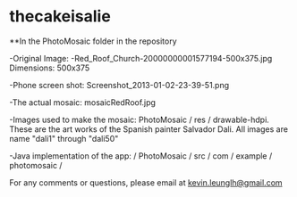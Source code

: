thecakeisalie
=============
**In the PhotoMosaic folder in the repository

-Original Image: -Red_Roof_Church-20000000001577194-500x375.jpg
 Dimensions: 500x375

-Phone screen shot: Screenshot_2013-01-02-23-39-51.png

-The actual mosaic: mosaicRedRoof.jpg

-Images used to make the mosaic:  PhotoMosaic / res / drawable-hdpi. These are the art works of the Spanish painter
 Salvador Dali.  All images are name "dali1" through "dali50"

-Java implementation of the app: / PhotoMosaic / src / com / example / photomosaic /

For any comments or questions, please email at kevin.leunglh@gmail.com
